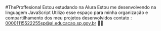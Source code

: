 #TheProffesional
Estou estudando na Alura
Estou me desenvolvendo na linguagem JavaScript
Utilizo esse espaço para minha organização e compartilhamento dos meu projetos desenvolvidos
contato :
00001115522255sp@al.educacao.sp.gov.br
🔫🧟
